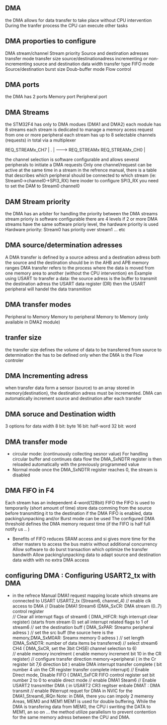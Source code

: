 ## DMA 
the DMA allows for data transfer to take place without CPU intervention 
During the tranfer process the CPU can execute other tasks
## DMA proporties to configure

DMA stream/channel 
Stream priority
Source and destination adresses 
transfer mode 
transfer size 
source/destinationadress incrementing or non-incrementing
source and destination data width 
transfer type 
FIFO mode
Source/destination burst size
Doub-buffer mode 
Flow control
## DMA ports 
the DMA has 2 ports 
Memory port 
Peripheral port 
## DMA Streams 
the STM32F4 has only to DMA modues (DMA1 and DMA2) 
each module has 8 streams
each stream is dedicated to manage a memory acess request from one or more peripheral
each stream has up to 8 selectable channels (requests) in total via a multiplexer  

REQ_STREAMx_CH7   |
.                 | --->  REQ_STREAMx
REQ_STREAMx_CH0   |

the channel selection is software configurable and allows several peripherals to initiate a DMA requests 
Only one channel/request can be active at the same time in a stream 
in the refrence manual, there is a table that describes which peripheral should be connected to which stream 
(ie: Stream0->channel0->SPI3_RX)
here inoder to configure SPI3_RX you need to set the DAM to Stream0 channel0 

## DAM Stream priority
the DMA has an arbiter for handling the priority between the DMA streams 
stream prioriy is software configurable 
there are 4 levels 
if 2 or more DMA streams have the same software prioriy level, the hardware priority is used 
Hardware priority: Stream0 has priority over stream1 ... etc 
## DMA source/determination adresses
A DMA transfer is defined by a source adress and a destination adress 
both the source and the destination should be in the AHB and APB memory ranges 
DMA transfer refers to the process where the data is moved from one memory area to another (without the CPU intervention) 
en Example using USART to transfer a data: 
the source adress is the buffer to transmit 
the destination adress the USART data register (DR) 
then the USART peripheral will handel the data transmition 
## DMA transfer modes 
Peripheral to Memory
Memory to peripheral 
Memory to Memory (only available in DMA2 module) 
## tranfer size 
the transfer size defines the volume of data to be transferred from source to determination
the has to be defined only when the DMA is the Flow controler 

## DMA Incrementing adress 
when transfer data form a sensor (source) to an array stored in memory(destination), the destination adress must be incremented. 
DMA can automatically increment source and destination after each transfer 
## DMA soruce and Destination width 
3 options for data width 
8 bit: byte 
16 bit: half-word 
32 bit: word 
## DMA transfer mode 
* circular mode: (continuously collecting sesnor value) 
For handling circular buffer and continues data flow 
the DMA_SxNDTR register is then reloaded automatically with the previously programmed value 
* Normal mode 
once the DMA_SxNDTR register reaches 0, the stream is disabled

## DMA FIFO in F4 
Each stream has an independent 4-word(128bit) FIFO
the FIFO is used to temporarily (short amount of time) store data comming from the source before transmitting it to the destination
if the DMA FIFO is enabled, data packing/unpacking and/or Burst mode can be used 
The configured DMA threshold defines the DMA memory request time (if the FIFO is half full notify us .. ) 
* Benefits of FIFO 
reduces SRAM access and si gives more time for the other masters to access the bus matrix without additional concurrency 
Allow software to do burst transaction which optimize the transfer bandwith 
Allow packing/unpacking data to adapt source and destination data width with  no extra DMA access 
## configuring DMA : Configuring USART2_tx with DMA 
* in the refrece Manual DMA1 request mapping locate which streams are connected to USART 
USART2_tx (Stream6, channel_4)
	// enable clk access to DMA 
	// Disable DMA1 Stream6 (DMA_SxCR: DMA stream (0..7) control register   
    // Clear all interrupt flags of stream6 ( DMA_HIFCR: high interrupt clear register) (starts from stream 0)
		set all interrupt related flags to 1 of stream6 
	// set the destination buff ( DMA_SxPAR: Streamx peripheral adress ) 
	// set the src buff (the source here is the memory,DMA_SxM0AR: Sreamx memory 0 adress  )
	// set length (DMA_SxNDTR: number of data items  be transferred) 
	// select stream6 CH4 ( DMA_SxCR, set the 3bit CHSEl channel selection to 6)  
	// enable memory increlment ( enable memory increment bit 10 in the CR register) 
	// configure transfer direction memory->peripheral ( in the Cr register bit 7,6 direction bit ) 
	enable DMA interrupt transfer complete ( bit number 4 uin the CR register transfer complete interrupt)
	// Enable Direct mode, Disable FIFO ( DMA1_SxFCR FIFO control register set bit number 2 to 0 to enable direct mode 
	// enable DMA1 Steam6
	// Enable USART2 transmitter DMA ( in USART2 CR3 regitser enbale DMAT : DMA transmit 
	// enable INterrupt requet for DMA in NVIC for the DMA1_Stream6_IRQn 
Note: 
in DMA, there you can impoly 2 memeroy Areas, MEM0 and MEM1 
MEM1 is used for double buffering. 
While the DMA is transfering data from MEM0, the CPU i swriting the DATA to MEM1, an so on ... 
the method utilize parallelism to prevent contention for the same memory adress between the CPU and DMA. 
